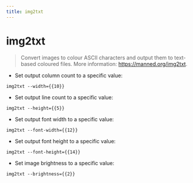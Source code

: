 ```yaml
---
title: img2txt
---
```

# img2txt

> Convert images to colour ASCII characters and output them to text-based coloured files.
> More information: <https://manned.org/img2txt>.

- Set output column count to a specific value:

`img2txt --width={{10}}`

- Set output line count to a specific value:

`img2txt --height={{5}}`

- Set output font width to a specific value:

`img2txt --font-width={{12}}`

- Set output font height to a specific value:

`img2txt --font-height={{14}}`

- Set image brightness to a specific value:

`img2txt --brightness={{2}}`
